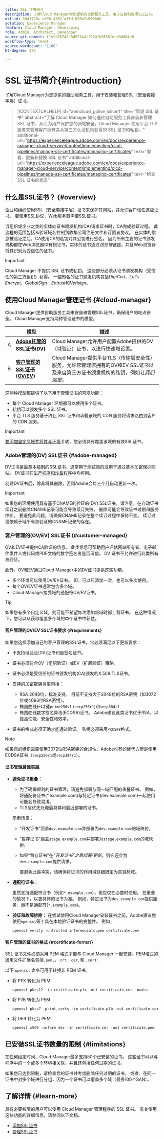 ```yaml
---
title: SSL 证书简介
description: 了解Cloud Manager为您提供的自助服务工具，用于安装和管理SSL证书。
exl-id: 0d41723c-c096-4882-a3fd-050b7c9996d8
solution: Experience Manager
feature: Cloud Manager, Developing
role: Admin, Architect, Developer
source-git-commit: f1e9b76742c8d97f44ff974fb8686fdcb3d804e6
workflow-type: tm+mt
source-wordcount: '1160'
ht-degree: 17%

---
```



# SSL 证书简介{#introduction}

了解Cloud Manager为您提供的自助服务工具，用于安装和管理SSL（安全套接字层）证书。

>[!CONTEXTUALHELP]
>id="aemcloud_golive_sslcert"
>title="管理 SSL 证书"
>abstract="了解 Cloud Manager 如何通过自助服务工具安装和管理 SSL 证书，从而为用户保护您的网站安全。Cloud Manager 使用平台 TLS 服务来管理客户拥有并从第三方认证机构获得的 SSL 证书和私钥。"
>additional-url="https://experienceleague.adobe.com/en/docs/experience-manager-cloud-service/content/implementing/cicd-pipelines/manage-ssl-certificates/managing-certificates" text="查看、更新和替换 SSL 证书"
>additional-url="https://experienceleague.adobe.com/en/docs/experience-manager-cloud-service/content/implementing/cicd-pipelines/manage-ssl-certificates/managing-certificates" text="检查 SSL 证书的状态"

## 什么是SSL证书？ {#overview}

企业和组织使用SSL（安全套接字层）证书来保护其网站，并允许客户信任这些证书。 要使用SSL协议，Web服务器需要SSL证书。

当组织或企业之类的实体向证书颁发机构(CA)请求证书时，CA完成验证过程。 此流程的范围包括从验证域名控制到收集公司注册文件和订阅者协议。 在实体的信息被验证之后，CA使用CA的私钥对其公钥进行签名。 因为所有主要的证书颁发机构都在Web浏览器中有根证书，实体的证书通过&#x200B;*信任链*&#x200B;链接，并且Web浏览器将其识别为受信任的证书。

>[!IMPORTANT]
>
>Cloud Manager 不提供 SSL 证书或私钥。 这些部分必须从证书颁发机构（受信任的第三方组织）获得。 一些知名的证书颁发机构包括&#x200B;*DigiCert*、*Let&#39;s Encrypt*、*GlobalSign*、*Entrust*&#x200B;和&#x200B;*Verisign*。

## 使用Cloud Manager管理证书 {#cloud-manager}

Cloud Manager提供自助服务工具来安装和管理SSL证书，确保用户的站点安全。 Cloud Manager支持两种管理证书的模型。

| | 模型 | 描述 |
| --- | --- | --- |
| A | **[Adobe托管的SSL证书(DV)](#adobe-managed)** | Cloud Manager允许用户配置Adobe提供的DV（域验证）证书，以进行快速域设置。 |
| B | **[客户管理的SSL证书(OV/EV)](#customer-managed)** | Cloud Manager提供平台TLS（传输层安全性）服务，允许您管理您拥有的OV和EV SSL证书以及来自第三方证书颁发机构的私钥，例如&#x200B;*让我们加密*。 |

这两种模型都提供了以下用于管理证书的常规功能：

* 每个 Cloud Manager 环境都可以使用多个证书。
* 私钥可以颁发多个 SSL 证书。
* 平台 TLS 服务基于终止 SSL 证书和承载该域的 CDN 服务将请求路由到客户的 CDN 服务。

>[!IMPORTANT]
>
>[要添加自定义域并将其与环境](/help/implementing/cloud-manager/custom-domain-names/introduction.md)关联，您必须具有覆盖该域的有效SSL证书。

### Adobe管理的(DV) SSL证书 {#adobe-managed}

DV证书是最基本级别的SSL证书，通常用于测试目的或用于通过基本加密保护网站。 DV证书在[生产程序和沙盒程序](/help/implementing/cloud-manager/getting-access-to-aem-in-cloud/program-types.md)中均可用。

创建DV证书后，除非将其删除，否则Adobe会每三个月自动更新一次。

>[!IMPORTANT]
>
>如果您的环境使用具有基于CNAME的验证的(DV) SSL证书，请注意，在自动证书续订之前删除CNAME记录可能会导致续订失败。 删除可能会导致证书过期和服务中断。 要避免此问题，请确保CNAME记录在整个续订过程中保持不变。 续订过程依赖于域所有权验证的CNAME记录的存在。

### 客户管理的(OV/EV) SSL证书 {#customer-managed}

OV和EV证书提供CA验证的信息。 此类信息可帮助用户评估网站所有者、电子邮件发件人或代码或PDF文档的数字签名者是否可信。 DV 证书不允许进行此类所有权验证。

此外，OV和EV通过Cloud Manager中的DV证书提供这些功能。

* 多个环境可以使用OV/EV证书。 即，可以只添加一次，也可以多次使用。
* 每个OV/EV证书通常包含多个域。
* Cloud Manager接受域的通配符OV/EV证书。

>[!TIP]
>
>如果您有多个自定义域，则可能不希望每次添加新域时都上载证书。 在这种情况下，您可以从获取覆盖多个域的单个证书中获益。

#### 客户管理的OV/EV SSL证书要求 {#requirements}

如果您选择添加自己的客户管理的SSL证书，它必须满足以下更新要求：

* 不支持域验证(DV)证书和自签名证书。
* 证书必须符合OV（组织验证）或EV（扩展验证）策略。
* 证书必须是受信任的证书颁发机构(CA)颁发的X.509 TLS证书。
* 支持的加密密钥类型包括：

   * RSA 2048位，标准支持。
目前不支持大于2048位的RSA密钥（如3072位或4096位RSA密钥）。
   * 椭圆曲线(EC)键`prime256v1` (`secp256r1`)和`secp384r1`
   * 椭圆曲线数字签名算法(ECDSA)证书。 Adobe建议此类证书优于RSA，以提高性能、安全性和效率。

* 证书的格式必须正确才能通过验证。 私钥必须采用`PKCS#8`格式。

>[!NOTE]
>如果您的组织需要使用3072位RSA密钥的合规性，Adobe推荐的替代方案是使用ECDSA证书（`secp256r1`或`secp384r1`）。


#### 证书管理最佳实践

* **避免证书重叠：**

   * 为了确保顺利的证书管理，请避免部署与同一域匹配的重叠证书。 例如，将通配符证书(*.example.com)与特定证书(dev.example.com)一起使用可能会导致混淆。
   * TLS层优先处理最具体和最近部署的证书。

  示例场景：

   * “开发证书”涵盖`dev.example.com`并部署为`dev.example.com`的域映射。
   * “暂存证书”涵盖`stage.example.com`并部署为`stage.example.com`的域映射。
   * 如果“暂存证书”在&#x200B;*“开发证书”之后部署/更新*，则它还会为`dev.example.com`提供请求。

     要避免此类冲突，请确保将证书的作用域仔细限定为其目标域。

* **通配符证书：**

  虽然支持通配符证书（例如`*.example.com`），但应仅在必要时使用。 在重叠的情况下，以更具体的证书为准。 例如，特定证书为`dev.example.com`提供服务，而不是通配符(`*.example.com`)。

* **验证和故障排除：**
在尝试使用Cloud Manager安装证书之前，Adobe建议您使用`openssl`等工具在本地验证证书的完整性。 例如，

  `openssl verify -untrusted intermediate.pem certificate.pem`


<!--
>[!NOTE]
>
>If two certificates cover the same domain are installed, the one that is more exact is applied.
>
>For example, if your domain is `dev.adobe.com` and you have one certificate for `*.adobe.com` and another for `dev.adobe.com`, the more specific one (`dev.adobe.com`) is used.
-->

#### 客户管理的证书的格式 {#certificate-format}

SSL 证书文件必须采用 PEM 格式才能与 Cloud Manager 一起安装。PEM格式的通用文件扩展名包括`.pem,`。 `crt`, `.cer`, 和 `.cert`.

以下 `openssl` 命令可用于转换非 PEM 证书。

* 将 PFX 转化为 PEM

  ```shell
  openssl pkcs12 -in certificate.pfx -out certificate.cer -nodes
  ```

* 将 P7B 转化为 PEM

  ```shell
  openssl pkcs7 -print_certs -in certificate.p7b -out certificate.cer
  ```

* 将 DER 转化为 PEM

  ```shell
  openssl x509 -inform der -in certificate.cer -out certificate.pem
  ```

## 已安装SSL证书数量的限制 {#limitations}

在任何给定时间，Cloud Manager最多支持50个已安装的证书。 这些证书可以与程序中的一个或多个环境相关联，并且还包括任何过期的证书。

如果您已达到限制，请检查您的证书并考虑删除任何过期的证书。 或者，在同一证书中对多个域进行分组，因为一个证书可以覆盖多个域（最多100个SAN）。

## 了解详情 {#learn-more}

具有必要权限的用户可以使用 Cloud Manager 管理程序的 SSL 证书。 有关使用这些功能的详细信息，请参阅以下文档。

* [添加SSL证书](/help/implementing/cloud-manager/managing-ssl-certifications/add-ssl-certificate.md) <!--CQDOC-21758, #4 -->
* [管理SSL证书](/help/implementing/cloud-manager/managing-ssl-certifications/managing-certificates.md) <!--CQDOC-21758, #4 -->

